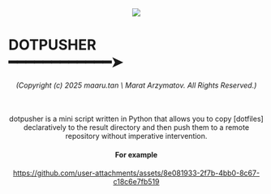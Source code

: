 <div align="center">
  <img src="https://github.com/user-attachments/assets/f340a733-1423-4095-84e9-99c6f8aa2f32" >
</div>

<div align="center">
  <h1 align="start">
    DOTPUSHER<br/>  ━━━━━━━━━━━━➤
  </h1>

  <p font-size="20px">
    <h6> (Copyright (c) 2025 maaru.tan \ Marat Arzymatov. All Rights Reserved.)</h6> <br>
    dotpusher is a mini script written in Python that allows you to copy
    [dotfiles] declaratively to the result directory and then push them to a
    remote repository without imperative intervention.
  </p>

#### **For example**

https://github.com/user-attachments/assets/8e081933-2f7b-4bb0-8c67-c18c6e7fb519

</div>

